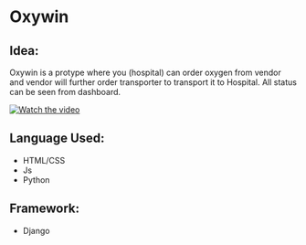 
# Oxywin

## Idea:
Oxywin is a protype where you (hospital) can order oxygen from vendor and vendor will further order transporter to transport it to Hospital.
All status can be seen from dashboard.

[![Watch the video](https://user-images.githubusercontent.com/69578414/118397439-93133000-b671-11eb-9cf3-b5403855a6aa.jpeg)](https://youtu.be/acxZYxAVR4Q)

## Language Used:
  * HTML/CSS
  * Js
  * Python

## Framework:
   * Django
